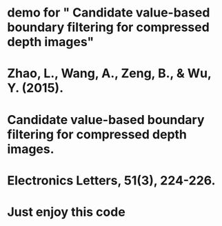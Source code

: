 # demo for " Candidate value-based boundary filtering for compressed depth images"
# Zhao, L., Wang, A., Zeng, B., & Wu, Y. (2015).
# Candidate value-based boundary filtering for compressed depth images. 
# Electronics Letters, 51(3), 224-226. 
# Just enjoy this code
